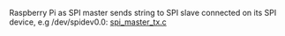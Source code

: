 Raspberry Pi as SPI master sends string to SPI slave connected on its SPI device, e.g /dev/spidev0.0: [spi_master_tx.c](spi_master_tx.c)